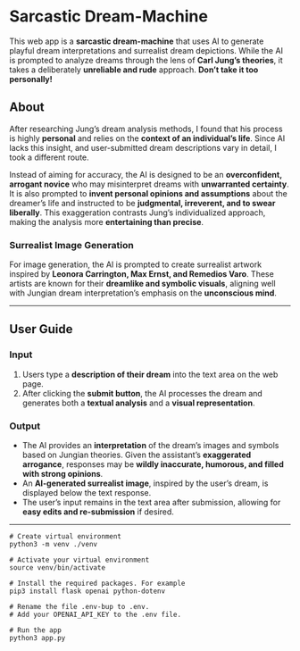 # Sarcastic Dream-Machine  

This web app is a **sarcastic dream-machine** that uses AI to generate playful dream interpretations and surrealist dream depictions. While the AI is prompted to analyze dreams through the lens of **Carl Jung’s theories**, it takes a deliberately **unreliable and rude** approach. **Don’t take it too personally!**  

## About  

After researching Jung’s dream analysis methods, I found that his process is highly **personal** and relies on the **context of an individual’s life**. Since AI lacks this insight, and user-submitted dream descriptions vary in detail, I took a different route.  

Instead of aiming for accuracy, the AI is designed to be an **overconfident, arrogant novice** who may misinterpret dreams with **unwarranted certainty**. It is also prompted to **invent personal opinions and assumptions** about the dreamer’s life and instructed to be **judgmental, irreverent, and to swear liberally**. This exaggeration contrasts Jung’s individualized approach, making the analysis more **entertaining than precise**.  

### Surrealist Image Generation  

For image generation, the AI is prompted to create surrealist artwork inspired by **Leonora Carrington, Max Ernst, and Remedios Varo**. These artists are known for their **dreamlike and symbolic visuals**, aligning well with Jungian dream interpretation’s emphasis on the **unconscious mind**.  

---

## User Guide  

### **Input**  

1. Users type a **description of their dream** into the text area on the web page.  
2. After clicking the **submit button**, the AI processes the dream and generates both a **textual analysis** and a **visual representation**.  

### **Output**  

- The AI provides an **interpretation** of the dream’s images and symbols based on Jungian theories. Given the assistant’s **exaggerated arrogance**, responses may be **wildly inaccurate, humorous, and filled with strong opinions**.  
- An **AI-generated surrealist image**, inspired by the user’s dream, is displayed below the text response.  
- The user’s input remains in the text area after submission, allowing for **easy edits and re-submission** if desired.  

---

```
# Create virtual environment
python3 -m venv ./venv

# Activate your virtual environment
source venv/bin/activate

# Install the required packages. For example
pip3 install flask openai python-dotenv

# Rename the file .env-bup to .env. 
# Add your OPENAI_API_KEY to the .env file.

# Run the app
python3 app.py
```
